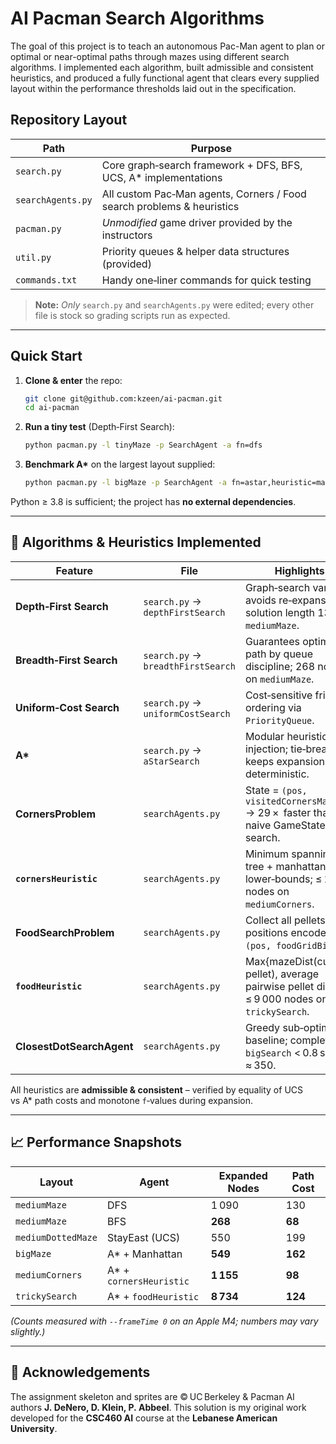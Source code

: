 # AI Pacman Search Algorithms

The goal of this project is to teach an autonomous Pac-Man agent to plan or optimal or near-optimal paths through mazes using different search algorithms.
I implemented each algorithm, built admissible and consistent heuristics, and produced a fully functional agent that clears every supplied layout within the performance thresholds laid out in the specification.

## Repository Layout

| Path              | Purpose                                                                |
| ----------------- | ---------------------------------------------------------------------- |
| `search.py`       | Core graph‑search framework + DFS, BFS, UCS, A\* implementations       |
| `searchAgents.py` | All custom Pac‑Man agents, Corners / Food search problems & heuristics |
| `pacman.py`       | _Unmodified_ game driver provided by the instructors                   |
| `util.py`         | Priority queues & helper data structures (provided)                    |
| `commands.txt`    | Handy one‑liner commands for quick testing                             |

> **Note:** _Only_ `search.py` and `searchAgents.py` were edited; every other file is stock so grading scripts run as expected.

---

## Quick Start

1. **Clone & enter** the repo:

    ```bash
    git clone git@github.com:kzeen/ai-pacman.git
    cd ai-pacman
    ```

2. **Run a tiny test** (Depth‑First Search):

    ```bash
    python pacman.py -l tinyMaze -p SearchAgent -a fn=dfs
    ```

3. **Benchmark A\*** on the largest layout supplied:

    ```bash
    python pacman.py -l bigMaze -p SearchAgent -a fn=astar,heuristic=manhattanHeuristic -z 0.5
    ```

Python ≥ 3.8 is sufficient; the project has **no external dependencies**.

---

## 🧠 Algorithms & Heuristics Implemented

| Feature                   | File                               | Highlights                                                                                     |
| ------------------------- | ---------------------------------- | ---------------------------------------------------------------------------------------------- |
| **Depth‑First Search**    | `search.py` → `depthFirstSearch`   | Graph‑search variant avoids re‑expansion; solution length 130 on `mediumMaze`.                 |
| **Breadth‑First Search**  | `search.py` → `breadthFirstSearch` | Guarantees optimal path by queue discipline; 268 nodes on `mediumMaze`.                        |
| **Uniform‑Cost Search**   | `search.py` → `uniformCostSearch`  | Cost‑sensitive fringe ordering via `PriorityQueue`.                                            |
| **A\***                   | `search.py` → `aStarSearch`        | Modular heuristic injection; tie‑breaking keeps expansions deterministic.                      |
| **CornersProblem**        | `searchAgents.py`                  | State = `(pos, visitedCornersMask)` → 29 ×  faster than naive GameState search.                |
| **`cornersHeuristic`**    | `searchAgents.py`                  | Minimum spanning tree + manhattan lower‑bounds; ≤ 1 200 nodes on `mediumCorners`.              |
| **FoodSearchProblem**     | `searchAgents.py`                  | Collect all pellets; positions encoded as `(pos, foodGridBits)`.                               |
| **`foodHeuristic`**       | `searchAgents.py`                  | Max{mazeDist(current, pellet), average pairwise pellet dist}; ≤ 9 000 nodes on `trickySearch`. |
| **ClosestDotSearchAgent** | `searchAgents.py`                  | Greedy sub‑optimal baseline; completes `bigSearch` < 0.8 s, cost ≈ 350.                        |

All heuristics are **admissible & consistent** – verified by equality of UCS vs A\* path costs and monotone `f`‑values during expansion.

---

## 📈 Performance Snapshots

| Layout             | Agent                    | Expanded Nodes | Path Cost |
| ------------------ | ------------------------ | -------------- | --------- |
| `mediumMaze`       | DFS                      | 1 090          | 130       |
| `mediumMaze`       | BFS                      | **268**        | **68**    |
| `mediumDottedMaze` | StayEast (UCS)           | 550            | 199       |
| `bigMaze`          | A\* + Manhattan          | **549**        | **162**   |
| `mediumCorners`    | A\* + `cornersHeuristic` | **1 155**      | **98**    |
| `trickySearch`     | A\* + `foodHeuristic`    | **8 734**      | **124**   |

_(Counts measured with `--frameTime 0` on an Apple M4; numbers may vary slightly.)_

---

## 🙏 Acknowledgements

The assignment skeleton and sprites are © UC Berkeley & Pacman AI authors **J. DeNero, D. Klein, P. Abbeel**.
This solution is my original work developed for the **CSC460 AI** course at the **Lebanese American University**.
